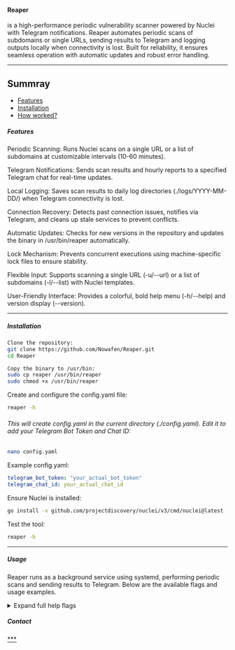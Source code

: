 #### Reaper 
is a high-performance periodic vulnerability scanner powered by Nuclei with Telegram notifications. Reaper automates periodic scans of subdomains or single URLs, sending results to Telegram and logging outputs locally when connectivity is lost. Built for reliability, it ensures seamless operation with automatic updates and robust error handling.

---
## Summray
* [Features](#Features)
* [Installation](#Installation)
* [How worked?](#Usage)


##### Features

Periodic Scanning: Runs Nuclei scans on a single URL or a list of subdomains at customizable intervals (10-60 minutes).

Telegram Notifications: Sends scan results and hourly reports to a specified Telegram chat for real-time updates.

Local Logging: Saves scan results to daily log directories (./logs/YYYY-MM-DD/) when Telegram connectivity is lost.

Connection Recovery: Detects past connection issues, notifies via Telegram, and cleans up stale services to prevent conflicts.

Automatic Updates: Checks for new versions in the repository and updates the binary in /usr/bin/reaper automatically.

Lock Mechanism: Prevents concurrent executions using machine-specific lock files to ensure stability.

Flexible Input: Supports scanning a single URL (-u/--url) or a list of subdomains (-l/--list) with Nuclei templates.

User-Friendly Interface: Provides a colorful, bold help menu (-h/--help) and version display (--version).

---

##### Installation
```bash
Clone the repository:
git clone https://github.com/Nowafen/Reaper.git
cd Reaper
```
```bash
Copy the binary to /usr/bin:
sudo cp reaper /usr/bin/reaper
sudo chmod +x /usr/bin/reaper
```

Create and configure the config.yaml file:
```bash
reaper -h
```
###### This will create config.yaml in the current directory (./config.yaml). Edit it to add your Telegram Bot Token and Chat ID:
```bash
nano config.yaml
```
 Example config.yaml:
 ```yaml
telegram_bot_token: "your_actual_bot_token"
telegram_chat_id: your_actual_chat_id
```

Ensure Nuclei is installed:
```bash
go install -v github.com/projectdiscovery/nuclei/v3/cmd/nuclei@latest
```

Test the tool: 
```bash
reaper -h
```

---

##### Usage
Reaper runs as a background service using systemd, performing periodic scans and sending results to Telegram. Below are the available flags and usage examples.

<details>
 <summary>Expand full help flags
  </summary>
  
  ```bash
reaper -h

Reaper - A Periodic Nuclei Scanner with Telegram Notifications

Description:
  Reaper is a service that runs Nuclei scans periodically and sends results to Telegram.
  It supports scanning a single URL or a list of subdomains with customizable intervals.

Usage:
  reaper [flags]

Flags:
  -l, --list <file>
    Path to a file containing a list of subdomains (one per line).
  -u, --url <url>
    A single URL to scan (e.g., http://example.com).
  -t <template>
    Path to the Nuclei template (e.g., cves). Required.
  -time <minutes>
    Interval between scans in minutes (10-60, default: 10).
  -h, --help
    Show this help message.
  --version
    Show the version of Reaper.

Configuration:
  Reaper uses a config file at ./config.yaml
  It must contain a valid Telegram Bot Token and Chat ID.
  If the config file doesn't exist, it will be created in the current directory on first run.

Example:
  reaper -l domains.txt -t cves -time 15
  reaper -u http://example.com -t cves

Notes:
  - Either -l/--list or -u/--url must be provided, but not both.
  - Ensure Nuclei is installed and templates are accessible.
  - Reaper runs as a background service and sends scan results to Telegram.
  - A hourly report is sent to Telegram with the number of scans performed.
  - Logs are saved in ./logs/YYYY-MM-DD/ if Telegram is unavailable.



Examples

Scan a single URL:
reaper --url http://payasafar.com -t http/mnm/self/backup.yaml -time 15


Scan a list of subdomains:
reaper --list domains.txt -t cves -time 20


Check version:
reaper --version

 Output:
The version of reaper is 1.1



How It Works

Configuration: On first run with -h, Reaper creates config.yaml in the current directory. Fill in your Telegram Bot Token and Chat ID.
Version Check: Before running any command (except --version), Reaper checks the local version file. If a newer version is found, it clones the repository to /tmp/reaper-update, updates /usr/bin/reaper, and exits.
Service Creation: When running with -l/--list or -u/--url, Reaper creates a systemd service (e.g., reaper_123456789), runs the first scan, and exits. The service continues scanning at the specified interval.
Scanning: Uses Nuclei to scan the provided URL or subdomain list with the specified template. Results are sent to Telegram.
Logging: If Telegram is unavailable, results are saved in ./logs/YYYY-MM-DD/scan_*.log.
Connection Recovery: If a previous connection loss is detected (via ./logs/state.yaml), Reaper notifies via Telegram, cleans up old services, and exits, prompting a restart.
Hourly Reports: Sends a Telegram message every hour with the number of scans performed.

Notes

Ensure git is installed for automatic updates:sudo apt install git


The version file in the repository root determines the latest version.
Logs are stored in ./logs/YYYY-MM-DD/ relative to the cloned directory.
Use sudo for operations requiring /usr/bin or systemd access.
To stop a service:sudo systemctl stop reaper_123456789
sudo systemctl disable reaper_123456789
sudo rm /etc/systemd/system/reaper_123456789.service
```
</details>





##### Contact 
[***](https://t.me/Tellmejs)
